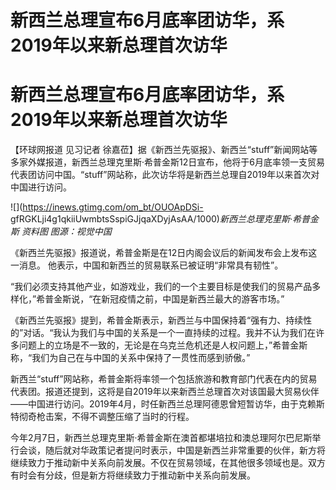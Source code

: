# 新西兰总理宣布6月底率团访华，系2019年以来新总理首次访华

# 新西兰总理宣布6月底率团访华，系2019年以来新总理首次访华

【环球网报道 见习记者
徐嘉莅】据《新西兰先驱报》、新西兰“stuff”新闻网站等多家外媒报道，新西兰总理克里斯·希普金斯12日宣布，他将于6月底率领一支贸易代表团访问中国。“stuff”网站称，此次访华将是新西兰总理自2019年以来首次对中国进行访问。

![](https://inews.gtimg.com/om_bt/OUOApDSi-
gfRGKLji4g1qkiiUwmbtsSspiGJjqaXDyjAsAA/1000)_新西兰总理克里斯·希普金斯 资料图 图源：视觉中国_

《新西兰先驱报》报道说，希普金斯是在12日内阁会议后的新闻发布会上发布这一消息。 他表示，中国和新西兰的贸易联系已被证明“非常具有韧性”。

“我们必须支持其他产业，如游戏业，我们的一个主要目标是使我们的贸易产品多样化，”希普金斯说，“在新冠疫情之前，中国是新西兰最大的游客市场。”

《新西兰先驱报》提到，希普金斯表示，新西兰与中国保持着“强有力、持续性的”对话。“我认为我们与中国的关系是一个一直持续的过程。我并不认为我们在许多问题上的立场是不一致的，无论是在乌克兰危机还是人权问题上，”希普金斯称，“我们为自己在与中国的关系中保持了一贯性而感到骄傲。”

新西兰“stuff”网站称，希普金斯将率领一个包括旅游和教育部门代表在内的贸易代表团。报道还提到，这将是自2019年以来新西兰总理首次对该国最大贸易伙伴——中国进行访问。2019年4月，时任新西兰总理阿德恩曾短暂访华，由于克赖斯特彻奇枪击案，不得不调整压缩了当时的行程。

今年2月7日，新西兰总理克里斯·希普金斯在澳首都堪培拉和澳总理阿尔巴尼斯举行会谈，随后就对华政策记者提问时表示，中国是新西兰非常重要的伙伴，新方将继续致力于推动新中关系向前发展。不仅在贸易领域，在其他很多领域也是。双方有时会有分歧，但是新方将继续致力于推动新中关系向前发展。

